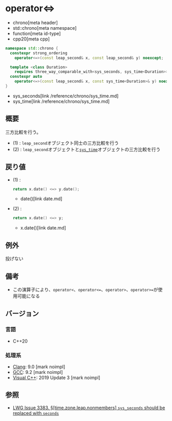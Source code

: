 # operator<=>
* chrono[meta header]
* std::chrono[meta namespace]
* function[meta id-type]
* cpp20[meta cpp]

```cpp
namespace std::chrono {
  constexpr strong_ordering
    operator<=>(const leap_second& x, const leap_second& y) noexcept;        // (1) C++20

  template <class Duration>
    requires three_way_comparable_with<sys_seconds, sys_time<Duration>>
  constexpr auto
    operator<=>(const leap_second& x, const sys_time<Duration>& y) noexcept; // (2) C++20
}
```
* sys_seconds[link /reference/chrono/sys_time.md]
* sys_time[link /reference/chrono/sys_time.md]

## 概要
三方比較を行う。

- (1) : `leap_second`オブジェクト同士の三方比較を行う
- (2) : `leap_second`オブジェクトと[`sys_time`](/reference/chrono/sys_time.md)オブジェクトの三方比較を行う


## 戻り値
- (1) :
    ```cpp
    return x.date() <=> y.date();
    ```
    * date()[link date.md]

- (2) :
    ```cpp
    return x.date() <=> y;
    ```
    * x.date()[link date.md]


## 例外
投げない


## 備考
- この演算子により、`operator<`、`operator<=`、`operator>`、`operator>=`が使用可能になる


## バージョン
### 言語
- C++20

### 処理系
- [Clang](/implementation.md#clang): 9.0 [mark noimpl]
- [GCC](/implementation.md#gcc): 9.2 [mark noimpl]
- [Visual C++](/implementation.md#visual_cpp): 2019 Update 3 [mark noimpl]


## 参照
- [LWG Issue 3383. §[time.zone.leap.nonmembers] `sys_seconds` should be replaced with `seconds`](http://www.open-std.org/jtc1/sc22/wg21/docs/papers/2020/p2117r0.html#3383)
